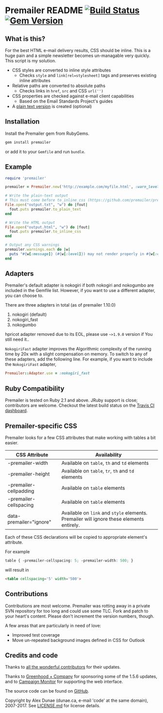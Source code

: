 # Premailer README [![Build Status](https://travis-ci.org/premailer/premailer.png?branch=master)](https://travis-ci.org/premailer/premailer) [![Gem Version](https://badge.fury.io/rb/premailer.svg)](https://badge.fury.io/rb/premailer)

## What is this?

For the best HTML e-mail delivery results, CSS should be inline. This is a
huge pain and a simple newsletter becomes un-managable very quickly. This
script is my solution.

* CSS styles are converted to inline style attributes
  - Checks `style` and `link[rel=stylesheet]` tags and preserves existing inline attributes
* Relative paths are converted to absolute paths
  - Checks links in `href`, `src` and CSS `url('')`
* CSS properties are checked against e-mail client capabilities
  - Based on the Email Standards Project's guides
* A [plain text version](https://premailer.github.io/premailer/HtmlToPlainText.html) is created (optional)

## Installation

Install the Premailer gem from RubyGems.

```bash
gem install premailer
```

or add it to your `Gemfile` and run `bundle`.

## Example

```ruby
require 'premailer'

premailer = Premailer.new('http://example.com/myfile.html', :warn_level => Premailer::Warnings::SAFE)

# Write the plain-text output
# This must come before to_inline_css (https://github.com/premailer/premailer/issues/201)
File.open("output.txt", "w") do |fout|
  fout.puts premailer.to_plain_text
end

# Write the HTML output
File.open("output.html", "w") do |fout|
  fout.puts premailer.to_inline_css
end

# Output any CSS warnings
premailer.warnings.each do |w|
  puts "#{w[:message]} (#{w[:level]}) may not render properly in #{w[:clients]}"
end
```

## Adapters

Premailer's default adapter is nokogiri if both nokogiri and nokogumbo are included in the Gemfile list. However, if you want to use a different adapter, you can choose to.

There are three adapters in total (as of premailer 1.10.0)

1. nokogiri (default)
2. nokogiri_fast
3. nokogumbo

hpricot adapter removed due to its EOL, please use `~>1.9.0` version if You still need it..

`NokogiriFast` adapter improves the Algorithmic complexity of the running time by 20x with a slight compensation on memory. To switch to any of these adapters, add the following line. For example, if you want to include the `NokogiriFast` adapter,

```ruby
Premailer::Adapter.use = :nokogiri_fast
```

## Ruby Compatibility

Premailer is tested on Ruby 2.1 and above. JRuby support is close; contributors are welcome.  Checkout the latest build status on the [Travis CI dashboard](https://travis-ci.org/#!/premailer/premailer).

## Premailer-specific CSS

Premailer looks for a few CSS attributes that make working with tables a bit easier.

| CSS Attribute | Availability |
| ------------- | ------------ |
| -premailer-width | Available on `table`, `th` and `td` elements |
| -premailer-height | Available on `table`, `tr`, `th` and `td` elements |
| -premailer-cellpadding | Available on `table` elements |
| -premailer-cellspacing | Available on `table` elements |
| data-premailer="ignore" | Available on `link` and `style` elements. Premailer will ignore these elements entirely. |

Each of these CSS declarations will be copied to appropriate element's attribute.

For example

```css
table { -premailer-cellspacing: 5; -premailer-width: 500; }
```

will result in

```html
<table cellspacing='5' width='500'>
```

## Contributions

Contributions are most welcome.  Premailer was rotting away in a private SVN repository for too long and could use some TLC.  Fork and patch to your heart's content.  Please don't increment the version numbers, though.

A few areas that are particularly in need of love:

* Improved test coverage
* Move un-repeated background images defined in CSS for Outlook

## Credits and code

Thanks to [all the wonderful contributors](https://github.com/premailer/premailer/contributors) for their updates.

Thanks to [Greenhood + Company](http://www.greenhood.com/) for sponsoring some of the 1.5.6 updates,
and to [Campaign Monitor](https://www.campaignmonitor.com/) for supporting the web interface.

The source code can be found on [GitHub](https://github.com/premailer/premailer).

Copyright by Alex Dunae (dunae.ca, e-mail 'code' at the same domain), 2007-2017.  See [LICENSE.md](https://github.com/premailer/premailer/blob/master/LICENSE.md) for license details.

